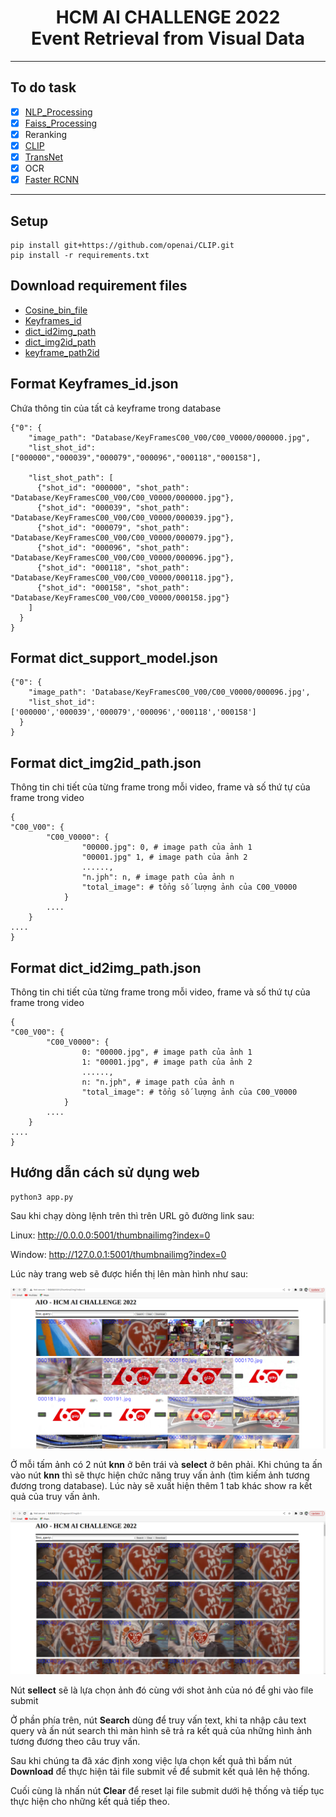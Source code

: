 <h1><center>HCM AI CHALLENGE 2022 <br> Event Retrieval from Visual Data</center></h1>

---
## To do task 
- [x] [NLP_Processing](https://github.com/anminhhung/Video-Text-Retrieval/blob/main/utils/nlp_processing.py)
- [x] [Faiss_Processing](https://github.com/anminhhung/Video-Text-Retrieval/blob/main/utils/faiss_processing.py)
- [x] Reranking
- [x] [CLIP](https://github.com/openai/CLIP)
- [x] [TransNet](https://github.com/soCzech/TransNet)
- [x] OCR 
- [x] [Faster RCNN](https://tfhub.dev/google/faster_rcnn/openimages_v4/inception_resnet_v2/1)
---
## Setup
```
pip install git+https://github.com/openai/CLIP.git
pip install -r requirements.txt
```
## Download requirement files
- [Cosine_bin_file](https://drive.google.com/file/d/12cECELQSHAGvc6hM96pMwlIDCi-G2CVR/view?usp=sharing)
- [Keyframes_id](https://drive.google.com/file/d/16zrk4v9lki2k30c3YxmO2gESHt99KGaY/view?usp=sharing)
- [dict_id2img_path](https://drive.google.com/file/d/13zu_GVMJCUddbKmMVuQXEAPo6iKSbXxg/view?usp=sharing)
- [dict_img2id_path](https://drive.google.com/file/d/1nLxUBCks8ow9wSsKbRdpL52GCD0esX9Z/view?usp=sharing)
- [keyframe_path2id](
https://drive.google.com/file/d/1-AldUDsWt01pfS6n2-q8c2sSFbXxOUF1/view?usp=sharing)

## Format Keyframes_id.json
Chứa thông tin của tất cả keyframe trong database
```
{"0": {
    "image_path": "Database/KeyFramesC00_V00/C00_V0000/000000.jpg",
    "list_shot_id": ["000000","000039","000079","000096","000118","000158"],

    "list_shot_path": [
      {"shot_id": "000000", "shot_path": "Database/KeyFramesC00_V00/C00_V0000/000000.jpg"},
      {"shot_id": "000039", "shot_path": "Database/KeyFramesC00_V00/C00_V0000/000039.jpg"},
      {"shot_id": "000079", "shot_path": "Database/KeyFramesC00_V00/C00_V0000/000079.jpg"},
      {"shot_id": "000096", "shot_path": "Database/KeyFramesC00_V00/C00_V0000/000096.jpg"},
      {"shot_id": "000118", "shot_path": "Database/KeyFramesC00_V00/C00_V0000/000118.jpg"},
      {"shot_id": "000158", "shot_path": "Database/KeyFramesC00_V00/C00_V0000/000158.jpg"}
    ]
  }
}
```

## Format dict_support_model.json
```
{"0": {
    "image_path": 'Database/KeyFramesC00_V00/C00_V0000/000096.jpg',
    "list_shot_id": ['000000','000039','000079','000096','000118','000158']
  }
}
```

## Format dict_img2id_path.json
Thông tin chi tiết của từng frame trong mỗi video, frame và số thứ tự của frame trong video
```
{
"C00_V00": {
        "C00_V0000": {
                "00000.jpg": 0, # image path của ảnh 1
                "00001.jpg" 1, # image path của ảnh 2 
                ......,
                "n.jph": n, # image path của ảnh n
                "total_image": # tổng số lượng ảnh của C00_V0000
            }
        ....
    }
....
}
```

## Format dict_id2img_path.json
Thông tin chi tiết của từng frame trong mỗi video, frame và số thứ tự của frame trong video

```
{
"C00_V00": {
        "C00_V0000": {
                0: "00000.jpg", # image path của ảnh 1
                1: "00001.jpg", # image path của ảnh 2 
                ......,
                n: "n.jph", # image path của ảnh n
                "total_image": # tổng số lượng ảnh của C00_V0000
            }
        ....
    }
....
}
```

## Hướng dẫn cách sử dụng web
```
python3 app.py
```

Sau khi chạy dòng lệnh trên thì trên URL gõ đường link sau: 

Linux: http://0.0.0.0:5001/thumbnailimg?index=0 

Window: http://127.0.0.1:5001/thumbnailimg?index=0

Lúc này trang web sẽ được hiển thị lên màn hình như sau:

![ảnh UI](images/UI.png)

Ở mỗi tấm ảnh có 2 nút **knn** ở bên trái và **select** ở bên phải. Khi chúng ta ấn vào nút **knn** thì sẽ thực hiện chức năng truy vấn ảnh (tìm kiếm ảnh tương đương trong database). Lúc này sẽ xuất hiện thêm 1 tab khác show ra kết quả của truy vấn ảnh.

![KNN](images/knn.png) 

Nút **sellect** sẽ là lựa chọn ảnh đó cùng với shot ảnh của nó để ghi vào file submit 

Ở phần phía trên, nút **Search** dùng để truy vấn text, khi ta nhập câu text query và ấn nút search thì màn hình sẽ trả ra kết quả của những hình ảnh tương đương theo câu truy vấn.

Sau khi chúng ta đã xác định xong việc lựa chọn kết quả thì bấm nút **Download** để thực hiện tải file submit về để submit kết quả lên hệ thống.

Cuối cùng là nhấn nút **Clear** để reset lại file submit dưới hệ thống và tiếp tục thực hiện cho những kết quả tiếp theo.